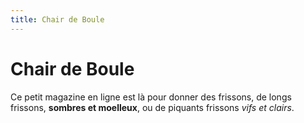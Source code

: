 ```yaml
---
title: Chair de Boule
---
```

# Chair de Boule

Ce petit magazine en ligne est là pour donner des frissons, de longs frissons, **sombres et moelleux**, ou de piquants frissons _vifs et clairs_.